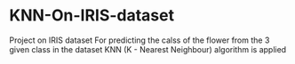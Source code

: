 # KNN-On-IRIS-dataset
Project on IRIS dataset 
For predicting the calss of the flower from the 3 given class in the dataset KNN (K - Nearest Neighbour) algorithm is applied 
